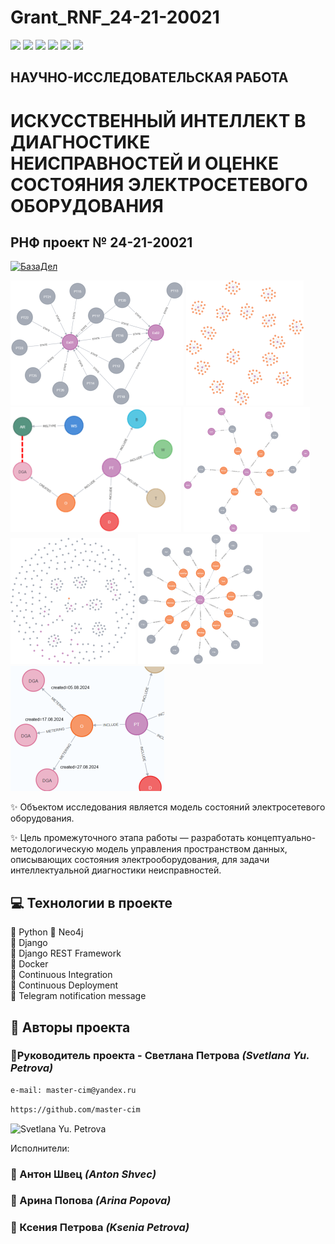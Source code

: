 # Grant_RNF_24-21-20021
![](https://img.shields.io/badge/Python-3.7.5-blue) 
![](https://img.shields.io/badge/Django-2.2.16-green)
![](https://img.shields.io/badge/DjangoRestFramework-3.12.4-red)
![](https://img.shields.io/badge/Docker-3.8-yellow)
![](https://img.shields.io/badge/Telegram_message-passing-green)
![](https://github.com/master-cim/yamdb_final/actions/workflows/yamdb_workflow.yml/badge.svg)
  
## НАУЧНО-ИССЛЕДОВАТЕЛЬСКАЯ РАБОТА
# ИСКУССТВЕННЫЙ ИНТЕЛЛЕКТ В ДИАГНОСТИКЕ НЕИСПРАВНОСТЕЙ И ОЦЕНКЕ СОСТОЯНИЯ ЭЛЕКТРОСЕТЕВОГО ОБОРУДОВАНИЯ

## РНФ проект  № 24-21-20021

[![БазаДел](https://sun9-38.userapi.com/s/v1/ig2/NyzOoOIRbTbfNG74Uorihl5NkeN2cve5Ph5I1_PEhF8V1yO_RnkWiO_JSVgVklyq8Q3ahwpFOGWcn5c8pUoao_rk.jpg?quality=95&as=32x33,48x50,72x75,108x112,160x166,240x249,360x373,382x396&from=bu&u=tg9zQqY9rtgcHIXwyik9fwGd7LKPMDXyYeO3Sp7U3Ww&cs=80x83)](https://basedeal.pythonanywhere.com/)

![Онтология](https://github.com/master-cim/Grant_RNF_24-21-20021/blob/main/Neo4j/Imge1.png?raw=true)
![Онтология](https://github.com/master-cim/Grant_RNF_24-21-20021/blob/main/Neo4j/Imge2.png?raw=true)
![Онтология](https://github.com/master-cim/Grant_RNF_24-21-20021/blob/main/Neo4j/Imge3.png?raw=true)
![Онтология](https://github.com/master-cim/Grant_RNF_24-21-20021/blob/main/Neo4j/Imge4.png?raw=true)
![Онтология](https://github.com/master-cim/Grant_RNF_24-21-20021/blob/main/Neo4j/Imge5.png?raw=true)
![Онтология](https://github.com/master-cim/Grant_RNF_24-21-20021/blob/main/Neo4j/Imge6.png?raw=true)
![Онтология](https://github.com/master-cim/Grant_RNF_24-21-20021/blob/main/Neo4j/Imge7.png?raw=true)

✨ Объектом исследования является модель состояний электросетевого оборудования.

✨ Цель промежуточного этапа работы — разработать концептуально-методологическую модель управления пространством данных, описывающих состояния электрооборудования, для задачи интеллектуальной диагностики неисправностей.

## :computer: Технологии в проекте

:small_blue_diamond: Python
:small_blue_diamond: Neo4j  
:small_blue_diamond: Django  
:small_blue_diamond: Django REST Framework  
:small_blue_diamond: Docker  
:small_blue_diamond: Continuous Integration  
:small_blue_diamond: Continuous Deployment  
:small_blue_diamond: Telegram notification message  


## :bust_in_silhouette: Авторы проекта 
### :small_orange_diamond:Руководитель проекта - Светлана  Петрова _(Svetlana Yu. Petrova)_
```html
e-mail: master-cim@yandex.ru
```
```html
https://github.com/master-cim
```
![Svetlana Yu. Petrova](https://sun9-7.userapi.com/s/v1/ig2/cO7W9M8xFVws-ADVOQqUGx1WUUNTCmvsVhEeCMtGAFm2XCwQ4OwujLZTbX2s2JIez5znHSCRwLHxKvBBUn-_KLHD.jpg?quality=95&as=32x43,48x64,72x96,108x144,160x213,240x319,360x479,480x639,540x718,640x852,720x958,962x1280&from=bu&u=XgeTsRQwrWBYKlG-SBiemDeDyjWY9Fr7AD4ugwftOT8&cs=100x133 "Svetlana Yu. Petrova")

Исполнители:
### :small_orange_diamond: Антон Швец _(Anton Shvec)_
### :small_orange_diamond: Арина Попова _(Arina Popova)_
### :small_orange_diamond: Ксения Петрова _(Ksenia Petrova)_
